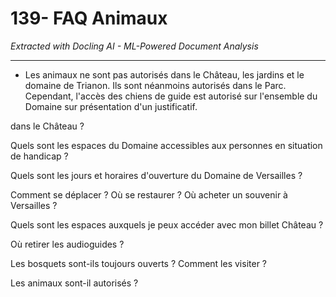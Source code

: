 # 139- FAQ Animaux

*Extracted with Docling AI - ML-Powered Document Analysis*

---

- Les animaux ne sont pas autorisés dans le Château, les jardins et le domaine de Trianon. Ils sont néanmoins autorisés dans le Parc. Cependant, l'accès des chiens de guide est autorisé sur l'ensemble du Domaine sur présentation d'un justificatif.

dans le Château ?

Quels sont les espaces du Domaine accessibles aux personnes en situation de handicap ?

Quels sont les jours et horaires d'ouverture du Domaine de Versailles ?

Comment se déplacer ? Où se restaurer ? Où acheter un souvenir à Versailles ?

Quels sont les espaces auxquels je peux accéder avec mon billet Château ?

Où retirer les audioguides ?

Les bosquets sont-ils toujours ouverts ? Comment les visiter ?

Les animaux sont-il autorisés ?